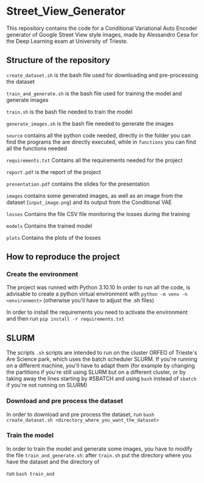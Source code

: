 # Street_View_Generator
This repository contains the code for a Conditional Variational Auto Encoder generator of Google Street View style images, made by Alessandro Cesa for the Deep Learning exam at University of Trieste.

## Structure of the repository

`create_dataset.sh` is the bash file used for downloading and pre-processing the dataset

`train_and_generate.sh` is the bash file used for training the model and generate images

`train.sh` is the bash file needed to train the model

`generate_images.sh` is the bash file needed to generate the images

`source` contains all the python code needed, directly in the folder you can find the programs the are directly executed, while in `functions` you can find all the functions needed

`requirements.txt` Contains all the requirements needed for the project

`report.pdf` is the report of the project

`presentation.pdf` contains the slides for the presentation

`images` contains some generated images, as well as an image from the dataset (`input_image.png`) and its output from the Conditional VAE

`losses` Contains the file CSV file monitoring the losses during the training

`models` Contains the trained model

`plots` Contains the plots of the losses

## How to reproduce the project

### Create the environment

The project was runned with Python 3.10.10
In order to run all the code, is advisable to create a python virtual environment with `python -m venv -n <environment>` (otherwise you'll have to adjust the .sh files)

In order to install the requirements you need to activate the environment and then run `pip install -r requirements.txt`

## SLURM

The scripts `.sh` scripts are intended to run on the cluster ORFEO of Trieste's Are Science park, which uses the batch scheduler SLURM. If you're running on a different machine, you'll have to adapt them (for example by changing the partitions if you're still using SLURM but on a different cluster, or by taking away the lines starting by #SBATCH and using `bash` instead of `sbatch` if you're not running on SLURM)

### Download and pre process the dataset

In order to download and pre process the dataset, run `bash create_dataset.sh <directory_where_you_want_the_dataset>`

### Train the model

In order to train the model and generate some images, you have to modify the file `train_and_generate.sh`: after `train.sh` put the directory where you have the dataset and the directory of 

 run `bash train_and ` 
